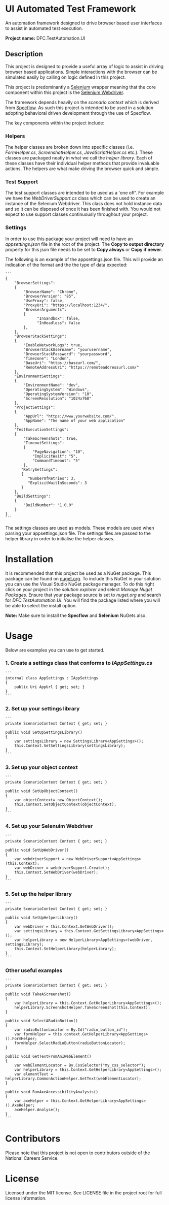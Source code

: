 # UI Automated Test Framework
An automation framework designed to drive browser based user interfaces to assist in automated test execution.

**Project name:** DFC.TestAutomation.UI

## Description
This project is designed to provide a useful array of logic to assist in driving browser based applications. Simple interactions with the browser can be simulated easily by calling on logic defined in this project. 

This project is predominantly a [Selenium](https://www.selenium.dev/) wrapper meaning that the core component within this project is the [Selenium Webdriver](https://www.selenium.dev/documentation/en/webdriver/). 

The framework depends heavily on the *scenario context* which is derived from [Specflow](https://specflow.org/). As such this project is intended to be used in a solution adopting behavioral driven development through the use of Specflow.

The key components within the project include:

### Helpers
The helper classes are broken down into specific classes (i.e. *FormHelper.cs*, *ScreenshotHelper.cs*, *JavaScriptHelper.cs* etc.). These classes are packaged neatly in what we call the *helper library*. Each of these classes have their individual helper methods that provide invaluable actions. The helpers are what make driving the browser quick and simple.

### Test Support
The test support classes are intended to be used as a 'one off'. For example we have the *WebDriverSupport.cs* class which can be used to create an instance of the Selenium Webdriver. This class does not hold instance data and so it can be disposed of once it has been finished with. You would not expect to use support classes continuously throughout your project.

### Settings
In order to use this package your project will need to have an *appsettings.json* file in the root of the project. The **Copy to output directory** property for this json file needs to be set to **Copy always** or **Copy if newer**.

The following is an example of the appsettings.json file. This will provide an indication of the format and the the type of data expected:

    ```
    {
	    "BrowserSettings": 
	    {
		    "BrowserName": "Chrome",
		    "BrowserVersion": "85",
		    "UseProxy": false,
		    "ProxyUri": "https://localhost:1234/",
		    "BrowserArguments": 
			{
			      "InSandbox": false,
			      "InHeadless": false
			},  
	    },
	    "BrowserStackSettings": 
	    {
		    "EnableNetworkLogs": true,
		    "BrowserStackUsername": "yourusername",
		    "BrowserStackPassword": "yourpassword",
		    "Timezone": "London",
		    "BaseUri": "https://baseurl.com/",
		    "RemoteAddressUri": "https://remoteaddressurl.com/"
	    },
	    "EnvironmentSettings": 
	    {
		    "EnvironmentName": "dev",
		    "OperatingSystem": "Windows",
		    "OperatingSystemVersion": "10",
		    "ScreenResolution": "1024x768"
	    },
	    "ProjectSettings": 
	    {
		    "AppUrl": "https://www.yourwebsite.com/",
		    "AppName": "The name of your web application"
	    },
	    "TestExecutionSettings": 
	    {
		    "TakeScreenshots": true,
		    "TimeoutSettings": 
		    {
			    "PageNavigation": "10",
			    "ImplicitWait": "5",
			    "CommandTimeout": "5"
		    },
		   "RetrySettings": 
		   {
		      "NumberOfRetries": 3,
		      "ExplicitWaitInSeconds": 3
		   }
	    },
	    "BuildSettings":
	    {
		    "BuildNumber": "1.0.0"
	    }
    }
	```

The settings classes are used as models. These models are used when parsing your appsettings.json file. The settings files are passed to the helper library in order to initialise the helper classes.
# Installation
It is recommended that this project be used as a NuGet package. This package can be found on [nuget.org](https://www.nuget.org/packages/DFC.TestAutomation.UI/). To include this NuGet in your solution you can use the Visual Studio NuGet package manager. To do this right click on your project in the *solution explorer* and select *Manage Nuget Packages*. Ensure that your package source is set to *nuget.org* and search for *DFC.TestAutomation.UI*. You will find the package listed where you will be able to select the install option.

**Note:** Make sure to install the **Specflow** and **Selenium** NuGets also.

# Usage
Below are examples you can use to get started.

### 1. Create a settings class that conforms to *IAppSettings.cs*
    
    ```
    internal class AppSettings : IAppSettings
    {        
        public Uri AppUrl { get; set; }
    }
    ```

### 2. Set up your settings library

    ```
    private ScenarioContext Context { get; set; }
    
    public void SetUpSettingsLibrary()
    {
	    var settingsLibrary = new SettingsLibrary<AppSettings>();
		this.Context.SetSettingsLibrary(settingsLibrary);
	}
    ```

### 3. Set up your object context

    ```
    private ScenarioContext Context { get; set; }
    
    public void SetUpObjectContext()
    {
	    var objectContext= new ObjectContext();
		this.Context.SetObjectContext(objectContext);
	}
    ```
	
### 4. Set up your Selenuim Webdriver

    ```
    private ScenarioContext Context { get; set; }
    
    public void SetUpWebDriver()
    {
	    var webdriverSupport = new WebDriverSupport<AppSettings>(this.Context);
	    var webDriver = webdriverSupport.Create();
	    this.Context.SetWebDriver(webDriver);
    }
    ```

### 5. Set up the helper library

    ```
    private ScenarioContext Context { get; set; }
    
    public void SetUpHelperLibrary()
    {
	    var webDriver = this.Context.GetWebDriver();
	    var settingsLibrary = this.Context.GetSettingsLibrary<AppSettings>();
	    var helperLibrary = new HelperLibrary<AppSettings>(webDriver, settingsLibrary);
	    this.Context.SetHelperLibrary(helperLibrary);
    }
    ```

### Other useful examples

    ```
    private ScenarioContext Context { get; set; }
    
    public void TakeAScreenshot() 
    {
	    var helperLibrary = this.Context.GetHelperLibrary<AppSettings>();
		helperLibrary.ScreenshotHelper.TakeScreenshot(this.Context);
    }

    public void SelectARadioButton() 
    {
	    var radioButtonLocator = By.Id("radio_button_id");
        var formHelper = this.context.GetHelperLibrary<AppSettings>().FormHelper;
        formHelper.SelectRadioButton(radioButtonLocator);   
    }
    
    public void GetTextFromAnIWebElement() 
    {
	    var webElementLocator = By.CssSelector("my_css_selector");
	    var helperLibrary = this.Context.GetHelperLibrary<AppSettings>();
		var elementText = helperLibrary.CommonActionHelper.GetText(webElementLocator);
    }

    public void RunAxeAccessibilityAnalysis() 
    {
	    var axeHelper = this.Context.GetHelperLibrary<AppSettings>().AxeHelper;
        axeHelper.Analyse();    
    }
    ```

# Contributors

Please note that this project is not open to contributors outside of the National Careers Service.

# License

Licensed under the MIT license. See LICENSE file in the project root for full license information.